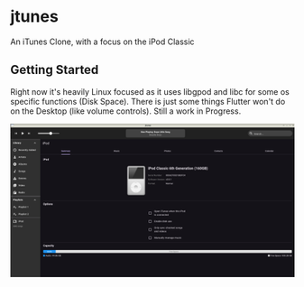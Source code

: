 # jtunes

An iTunes Clone, with a focus on the iPod Classic

## Getting Started

Right now it's heavily Linux focused as it uses libgpod and libc for some os specific functions (Disk Space). There is just some things Flutter won't do on the Desktop (like volume controls). Still a work in Progress.

![Screenshot of the app](https://github.com/john8675309/jtunes_flutter/blob/main/ScreenShot.png?raw=true)

